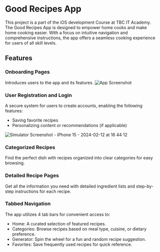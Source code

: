 # Good Recipes App

This project is a part of the iOS development Course at TBC IT Academy. The Good Recipes App is designed to empower home cooks and make home cooking easier. With a focus on intuitive navigation and comprehensive instructions, the app offers a seamless cooking experience for users of all skill levels.

## Features

### Onboarding Pages
Introduces users to the app and its features.
![App Screenshot](https://ibb.co/pZ380rr)
### User Registration and Login
A secure system for users to create accounts, enabling the following features:
- Saving favorite recipes
- Personalizing content or recommendations (if applicable)

![Simulator Screenshot - iPhone 15 - 2024-02-12 at 16 44 12](https://github.com/likanozadze/TakeHomeProject/assets/145837358/677c6b63-f936-4e94-a87b-e447e9d17d90)
### Categorized Recipes
Find the perfect dish with recipes organized into clear categories for easy browsing.

### Detailed Recipe Pages
Get all the information you need with detailed ingredient lists and step-by-step instructions for each recipe.

### Tabbed Navigation
The app utilizes 4 tab bars for convenient access to:
- Home: A curated selection of featured recipes.
- Categories: Browse recipes based on meal type, cuisine, or dietary preference.
- Generator: Spin the wheel for a fun and random recipe suggestion.
- Favorites: Save frequently used recipes for quick reference.
